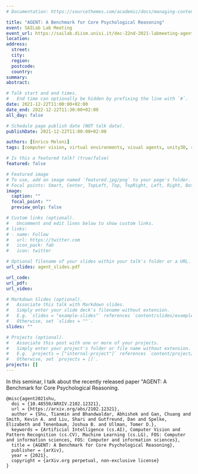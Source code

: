 ```yaml
---
# Documentation: https://sourcethemes.com/academic/docs/managing-content/

title: "AGENT: A Benchmark for Core Psychological Reasoning"
event: SAILab Lab Meeting
event_url: https://sailab.diism.unisi.it/dec-22nd-2021-labmeeting-agent-a-benchmark-for-core-psychological-reasoning/
location:
address:
  street:
  city:
  region:
  postcode:
  country:
summary:
abstract:

# Talk start and end times.
#   End time can optionally be hidden by prefixing the line with `#`.
date: 2021-12-22T11:00:00+02:00
date_end: 2022-12-22T11:30:00+02:00
all_day: false

# Schedule page publish date (NOT talk date).
publishDate: 2021-12-22T11:00:00+02:00

authors: [Enrico Meloni]
tags: [computer vision, virtual environments, visual agents, unity3D, reasoning]

# Is this a featured talk? (true/false)
featured: false

# Featured image
# To use, add an image named `featured.jpg/png` to your page's folder. 
# Focal points: Smart, Center, TopLeft, Top, TopRight, Left, Right, BottomLeft, Bottom, BottomRight.
image:
  caption: ""
  focal_point: ""
  preview_only: false

# Custom links (optional).
#   Uncomment and edit lines below to show custom links.
# links:
# - name: Follow
#   url: https://twitter.com
#   icon_pack: fab
#   icon: twitter

# Optional filename of your slides within your talk's folder or a URL.
url_slides: agent_slides.pdf

url_code:
url_pdf:
url_video:

# Markdown Slides (optional).
#   Associate this talk with Markdown slides.
#   Simply enter your slide deck's filename without extension.
#   E.g. `slides = "example-slides"` references `content/slides/example-slides.md`.
#   Otherwise, set `slides = ""`.
slides: ""

# Projects (optional).
#   Associate this post with one or more of your projects.
#   Simply enter your project's folder or file name without extension.
#   E.g. `projects = ["internal-project"]` references `content/project/deep-learning/index.md`.
#   Otherwise, set `projects = []`.
projects: []
---
```


In this seminar, I talk about the recently released paper "AGENT: A Benchmark for Core Psychological Reasoning.

```
@misc{agent2021shu,
  doi = {10.48550/ARXIV.2102.12321},
  url = {https://arxiv.org/abs/2102.12321},
  author = {Shu, Tianmin and Bhandwaldar, Abhishek and Gan, Chuang and Smith, Kevin A. and Liu, Shari and Gutfreund, Dan and Spelke, Elizabeth and Tenenbaum, Joshua B. and Ullman, Tomer D.},
  keywords = {Artificial Intelligence (cs.AI), Computer Vision and Pattern Recognition (cs.CV), Machine Learning (cs.LG), FOS: Computer and information sciences, FOS: Computer and information sciences},
  title = {AGENT: A Benchmark for Core Psychological Reasoning},
  publisher = {arXiv},
  year = {2021},
  copyright = {arXiv.org perpetual, non-exclusive license}
}
```
